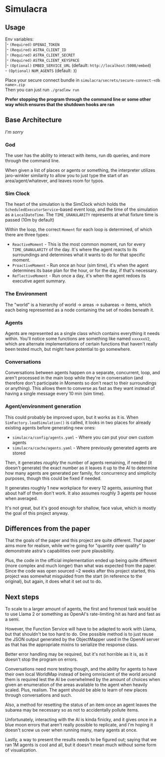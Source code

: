 # Simulacra

## Usage

Env variables:  
|- `(Required)` `OPENAI_TOKEN`  
|- `(Required)` `ASTRA_CLIENT_ID`  
|- `(Required)` `ASTRA_CLIENT_SECRET`  
|- `(Required)` `ASTRA_CLIENT_KEYSPACE`  
|- `(Optional)` `EMBED_SERVICE_URL` (default: `http://localhost:5000/embed`)  
\- `(Optional)` `NUM_AGENTS` (default: `3`)

Place your secure connect bundle in `simulacra/secrets/secure-connect-<db name>.zip`  
Then you can just run `./gradlew run`

**Prefer stopping the program through the command line or some other way which ensures
that the shutdown hooks are ran**

## Base Architecture

*I'm sorry*

### God
The user has the ability to interact with items, run db queries, and more through the
command line.

When given a list of places or agents or something, the interpreter utilizes jaro-winkler
similarity to allow you to just type the start of an area/agent/whatever, and leaves room
for typos.

### Sim Clock

The heart of the simulation is the SimClock which holds the `ScheduledExecutorService`-based event
loop, and the time of the simulation as a `LocalDateTime`. The `TIME_GRANULARITY` represents at what
fixture time is passed (10m by default)

Within the loop, the correct `Moment` for each loop is determined, of which there are three types:  
 - `ReactiveMoment` - This is the most common moment, run for every `TIME_GRANULARITY` of the day.
It's where the agent reacts to its surroundings and determines what it wants to do for that specific
moment.
 - `ProactiveMoment` - Run once an hour (sim time), it's when the agent determines its base plan
for the hour, or for the day, if that's necessary.
 - `ReflectiveMoment` - Run once a day, it's when the agent redoes its executive agent summary. 

### The Environment

The "world" is a hierarchy of world -> areas -> subareas -> items, which each being represented as a node
containing the set of nodes beneath it.

### Agents

Agents are represented as a single class which contains everything it needs within. You'll notice
some functions are something like named `xxxxxxV2`, which are alternate implementations of certain 
functions that haven't really been tested much, but might have potential to go somewhere.

### Conversations

Conversations between agents happen on a separate, concurrent, loop, and aren't processed in the main
loop while they're in conversation (and therefore don't participate in Moments so don't react to
their surroundings or anything). This allows them to converse as fast as they want instead of having 
a single message every 10 min (sim time).

### Agent/environment generation

This could probably be improved upon, but it works as it is. When `SimFactory.loadSimulation()` is called,
it looks in two places for already existing agents before generating new ones:
 - `simulacra/config/agents.yaml` - Where you can put your own custom agents
 - `simulacra/cache/agents.yaml` - Where previously generated agents are stored

Then, it generates *roughly* the number of agents remaining, if needed (it doesn't generate) the
exact number as it leaves it up to the AI to determine how many agents are generated per family,
for concurrency and simplicity purposes, though this could be fixed if needed.

It generates roughly 1 new workplace for every 12 agents, assuming that about half of them don't work.
It also assumes roughly 3 agents per house when averaged.

It's not great, but it's good enough for shallow, face value, which is mostly the goal of this project
anyway.

## Differences from the paper

That the goals of the paper and this project are quite different. That paper aims more for realism,
while we're going for "quantity over quality" to demonstrate astra's capabilities over pure plausibility.

Plus, the code in the official implementation ended up being quite different (more complex and much longer)
than what was expected from the paper. Since the code was open sourced ~2 weeks after this project started,
this project was somewhat misguided from the start (in reference to the original), but again, it does what
it set out to do.

## Next steps

To scale to a larger amount of agents, the first and foremost task would be to use Llama 2
or something as OpenAI's rate-limiting hit as hard and fast as a semi. 

However, the Function Service will have to be adapted to work with Llama, but that shouldn't
be too hard to do. One possible method is to just reuse the JSON output generated by the
ObjectMapper used in the OpenAI server as that has the appropriate mixins to serialize
the response class.

Better error handling may be required, but it's not horrible as it is, as it doesn't stop the
program on errors.

Conversations need more testing though, and the ability for agents to have their own local
WorldMap instead of being omniscient of the world around them is required lest the AI be
overwhelmed by the amount of choices when given an enumeration of the areas available to
the agent when heavily scaled. Plus, realism. The agent should be able to learn of new
places through conversations and such.

Also, a method for resetting the status of an item once an agent leaves the subarea may be
necessary so as not to accidentally pollute items.

Unfortunately, interacting with the AI is kinda finicky, and it gives once in a blue moon errors that aren't
really possible to replicate, and I'm hoping it doesn't screw us over when running many, many agents at once.

Lastly, a way to present the results needs to be figured out; saying that we ran 1M agents is cool and all,
but it doesn't mean much without some form of visualization.

